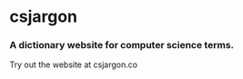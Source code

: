 # csjargon

### A dictionary website for computer science terms.

Try out the website at csjargon.co
